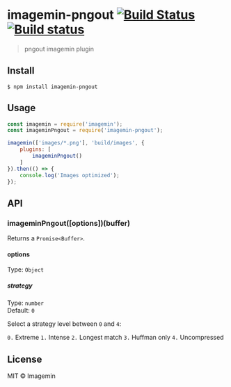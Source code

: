 # imagemin-pngout [![Build Status](http://img.shields.io/travis/imagemin/imagemin-pngout.svg?style=flat)](https://travis-ci.org/imagemin/imagemin-pngout) [![Build status](https://ci.appveyor.com/api/projects/status/mqx38sxvr436et4j?svg=true)](https://ci.appveyor.com/project/ShinnosukeWatanabe/imagemin-pngout)

> pngout imagemin plugin


## Install

```
$ npm install imagemin-pngout
```


## Usage

```js
const imagemin = require('imagemin');
const imageminPngout = require('imagemin-pngout');

imagemin(['images/*.png'], 'build/images', {
	plugins: [
		imageminPngout()
	]
}).then(() => {
	console.log('Images optimized');
});
```


## API

### imageminPngout([options])(buffer)

Returns a `Promise<Buffer>`.

#### options

Type: `Object`

##### strategy

Type: `number`<br>
Default: `0`

Select a strategy level between `0` and `4`:

`0.` Extreme
`1.` Intense
`2.` Longest match
`3.` Huffman only
`4.` Uncompressed


## License

MIT © Imagemin
